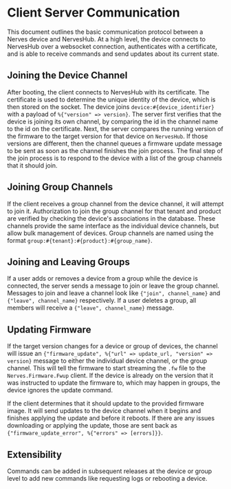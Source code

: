# Client Server Communication

This document outlines the basic communication protocol between a Nerves device
and NervesHub. At a high level, the device connects to NervesHub over a
websocket connection, authenticates with a certificate, and is able to receive
commands and send updates about its current state.

## Joining the Device Channel

After booting, the client connects to NervesHub with its certificate. The
certificate is used to determine the unique identity of the device, which is
then stored on the socket. The device joins `device:#{device_identifier}` with a
payload of `%{"version" => version}`. The server first verifies that the device
is joining its own channel, by comparing the id in the channel name to the id on
the certificate. Next, the server compares the running version of the firmware
to the target version for that device on `NervesHub`. If those versions are
different, then the channel queues a firmware update message to be sent as soon
as the channel finishes the join process. The final step of the join process is
to respond to the device with a list of the group channels that it should join.

## Joining Group Channels

If the client receives a group channel from the device channel, it will attempt
to join it. Authorization to join the group channel for that tenant and product
are verified by checking the device's associations in the database. These
channels provide the same interface as the individual device channels, but allow
bulk management of devices. Group channels are named using the format
`group:#{tenant}:#{product}:#{group_name}`.

## Joining and Leaving Groups

If a user adds or removes a device from a group while the device is connected,
the server sends a message to join or leave the group channel. Messages to join
and leave a channel look like `{"join", channel_name}` and `{"leave",
channel_name}` respectively. If a user deletes a group, all members will receive
a `{"leave", channel_name}` message.

## Updating Firmware

If the target version changes for a device or group of devices, the channel will
issue an `{"firmware_update", %{"url" => update_url, "version" => version}`
message to either the individual device channel, or the group channel. This will
tell the firmware to start streaming the `.fw` file to the
`Nerves.Firmware.Fwup` client. If the device is already on the version that it
was instructed to update the firmware to, which may happen in groups, the device
ignores the update command.

If the client determines that it should update to the provided firmware image.
It will send updates to the device channel when it begins and finishes applying
the update and before it reboots. If there are any issues downloading or
applying the update, those are sent back as `{"firmware_update_error",
%{"errors" => [errors]}}`.


## Extensibility

Commands can be added in subsequent releases at the device or group level to add
new commands like requesting logs or rebooting a device.
